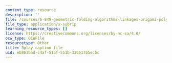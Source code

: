 ```yaml
---
content_type: resource
description: ''
file: /courses/6-849-geometric-folding-algorithms-linkages-origami-polyhedra-fall-2012/eb863badc4af515f551b336517b5ec5c_M8Jn9JdzoHU.srt
file_type: application/x-subrip
learning_resource_types: []
license: https://creativecommons.org/licenses/by-nc-sa/4.0/
ocw_type: OCWFile
resourcetype: Other
title: 3play caption file
uid: eb863bad-c4af-515f-551b-336517b5ec5c
---
```

